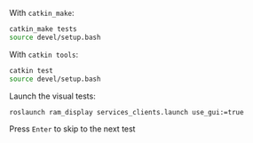 With `catkin_make`:
```bash
catkin_make tests
source devel/setup.bash
```

With `catkin tools`:
```bash
catkin test
source devel/setup.bash
```

Launch the visual tests:
```bash
roslaunch ram_display services_clients.launch use_gui:=true
```

Press `Enter` to skip to the next test
